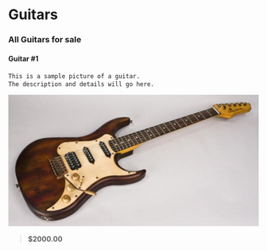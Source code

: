 # Guitars

### All Guitars for sale


#### Guitar #1
```
This is a sample picture of a guitar.
The description and details will go here.
```
![](pics/LargeGuitarTest1.jpg)
> **$2000.00**
